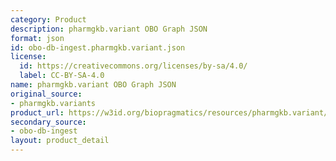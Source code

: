 ```yaml
---
category: Product
description: pharmgkb.variant OBO Graph JSON
format: json
id: obo-db-ingest.pharmgkb.variant.json
license:
  id: https://creativecommons.org/licenses/by-sa/4.0/
  label: CC-BY-SA-4.0
name: pharmgkb.variant OBO Graph JSON
original_source:
- pharmgkb.variants
product_url: https://w3id.org/biopragmatics/resources/pharmgkb.variant/pharmgkb.variant.json
secondary_source:
- obo-db-ingest
layout: product_detail
---
```

